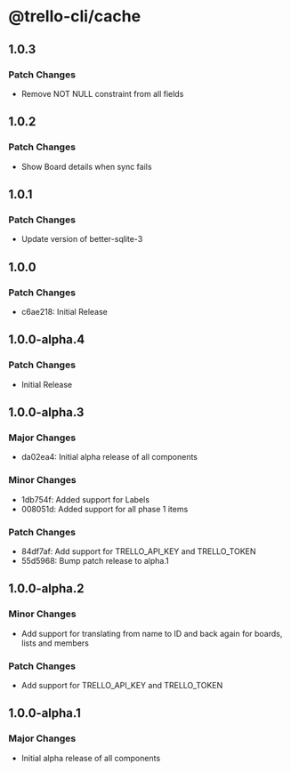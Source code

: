 # @trello-cli/cache

## 1.0.3

### Patch Changes

- Remove NOT NULL constraint from all fields

## 1.0.2

### Patch Changes

- Show Board details when sync fails

## 1.0.1

### Patch Changes

- Update version of better-sqlite-3

## 1.0.0

### Patch Changes

- c6ae218: Initial Release

## 1.0.0-alpha.4

### Patch Changes

- Initial Release

## 1.0.0-alpha.3

### Major Changes

- da02ea4: Initial alpha release of all components

### Minor Changes

- 1db754f: Added support for Labels
- 008051d: Added support for all phase 1 items

### Patch Changes

- 84df7af: Add support for TRELLO_API_KEY and TRELLO_TOKEN
- 55d5968: Bump patch release to alpha.1

## 1.0.0-alpha.2

### Minor Changes

- Add support for translating from name to ID and back again for boards, lists and members

### Patch Changes

- Add support for TRELLO_API_KEY and TRELLO_TOKEN

## 1.0.0-alpha.1

### Major Changes

- Initial alpha release of all components
